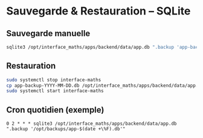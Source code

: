 # Sauvegarde & Restauration – SQLite

## Sauvegarde manuelle
```bash
sqlite3 /opt/interface_maths/apps/backend/data/app.db ".backup 'app-backup-$(date +%F).db'"
```

## Restauration
```bash
sudo systemctl stop interface-maths
cp app-backup-YYYY-MM-DD.db /opt/interface_maths/apps/backend/data/app.db
sudo systemctl start interface-maths
```

## Cron quotidien (exemple)
```
0 2 * * * sqlite3 /opt/interface_maths/apps/backend/data/app.db ".backup '/opt/backups/app-$(date +\%F).db'"
```
